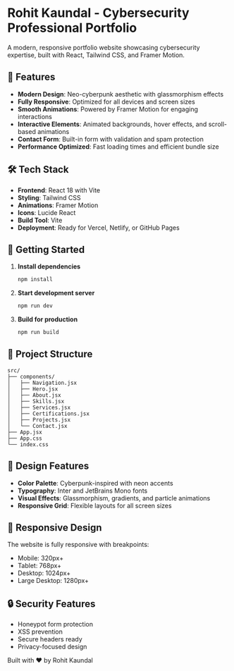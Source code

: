 # Rohit Kaundal - Cybersecurity Professional Portfolio

A modern, responsive portfolio website showcasing cybersecurity expertise, built with React, Tailwind CSS, and Framer Motion.

## 🚀 Features

- **Modern Design**: Neo-cyberpunk aesthetic with glassmorphism effects
- **Fully Responsive**: Optimized for all devices and screen sizes
- **Smooth Animations**: Powered by Framer Motion for engaging interactions
- **Interactive Elements**: Animated backgrounds, hover effects, and scroll-based animations
- **Contact Form**: Built-in form with validation and spam protection
- **Performance Optimized**: Fast loading times and efficient bundle size

## 🛠️ Tech Stack

- **Frontend**: React 18 with Vite
- **Styling**: Tailwind CSS
- **Animations**: Framer Motion
- **Icons**: Lucide React
- **Build Tool**: Vite
- **Deployment**: Ready for Vercel, Netlify, or GitHub Pages

## 🚀 Getting Started

1. **Install dependencies**
   ```bash
   npm install
   ```

2. **Start development server**
   ```bash
   npm run dev
   ```

3. **Build for production**
   ```bash
   npm run build
   ```

## 📁 Project Structure

```
src/
├── components/
│   ├── Navigation.jsx
│   ├── Hero.jsx
│   ├── About.jsx
│   ├── Skills.jsx
│   ├── Services.jsx
│   ├── Certifications.jsx
│   ├── Projects.jsx
│   └── Contact.jsx
├── App.jsx
├── App.css
└── index.css
```

## 🎨 Design Features

- **Color Palette**: Cyberpunk-inspired with neon accents
- **Typography**: Inter and JetBrains Mono fonts
- **Visual Effects**: Glassmorphism, gradients, and particle animations
- **Responsive Grid**: Flexible layouts for all screen sizes

## 📱 Responsive Design

The website is fully responsive with breakpoints:
- Mobile: 320px+
- Tablet: 768px+
- Desktop: 1024px+
- Large Desktop: 1280px+

## 🔒 Security Features

- Honeypot form protection
- XSS prevention
- Secure headers ready
- Privacy-focused design

Built with ❤️ by Rohit Kaundal
